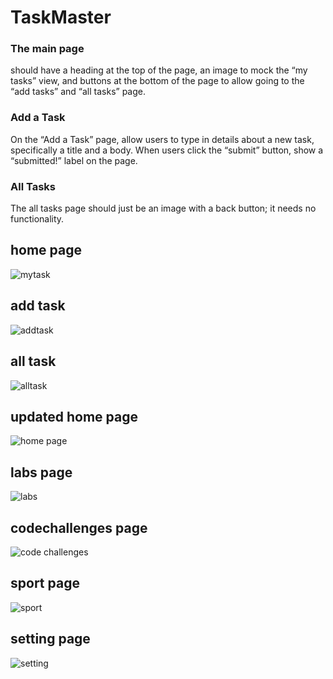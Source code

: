 # TaskMaster
### The main page  
 should have a heading at the top of the page, an image to mock the “my tasks” view, and buttons at the bottom of the page to allow going to the “add tasks” and “all tasks” page.

### Add a Task
On the “Add a Task” page, allow users to type in details about a new task, specifically a title and a body. When users click the “submit” button, show a “submitted!” label on the page.

### All Tasks
The all tasks page should just be an image with a back button; it needs no functionality.






## home page 
![mytask](img/mytask.PNG)

## add task
![addtask](img/addtask.PNG)

## all task
![alltask](img/alltask.PNG)

## updated home page 
![home page](img/homepage.PNG)

## labs page
![labs](img/labs.PNG)

## codechallenges page 
![code challenges](img/codechallenges.PNG)

## sport page
![sport](img/sport.PNG)

## setting page 
![setting](img/setting.PNG)
